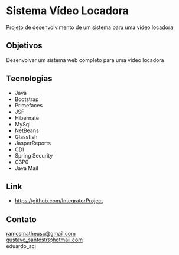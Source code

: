 # Sistema Vídeo Locadora

<p> Projeto de desenvolvimento de um sistema para uma vídeo locadora </p>

## Objetivos

<p> Desenvolver um sistema web completo para uma vídeo locadora</p>

## Tecnologias

* Java
* Bootstrap
* Primefaces
* JSF
* Hibernate
* MySql
* NetBeans
* Glassfish
* JasperReports
* CDI
* Spring Security
* C3P0
* Java Mail

## Link
* https://github.com/IntegratorProject

## Contato
ramosmatheusc@gmail.com<br/>
gustavo_santostr@hotmail.com<br/>
eduardo_acj
